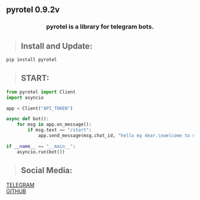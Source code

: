 ## pyrotel 0.9.2v

<h3 align="center">pyrotel is a library for telegram bots.</h3>

> ## Install and Update:
```python
pip install pyrotel
```

> ## START:
```python
from pyrotel import Client
import asyncio

app = Client("API_TOKEN")

async def bot():
	for msg in app.on_message():
		if msg.text == "/start":
			app.send_message(msg.chat_id, "hello my dear.\nwelcome to my bot :)", reply_to_message_id=msg.message_id)

if __name__ == "__main__":
	asyncio.run(bot())
```

> ## Social Media:
<a href="https://t.me/persian_py">TELEGRAM</a><br>
<a href="https://github.com/Erfan-Bafandeh/pyrotel">GITHUB</a>
